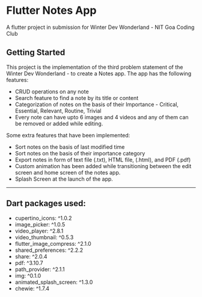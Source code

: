 # Flutter Notes App

A flutter project in submission for Winter Dev Wonderland - NIT Goa Coding Club

## Getting Started

This project is the implementation of the third problem statement of the Winter Dev Wonderland - to create a Notes app.
The app has the following features:
  - CRUD operations on any note
  - Search feature to find a note by its title or content
  - Categorization of notes on the basis of their Importance - Critical, Essential, Relevant, Routine, Trivial
  - Every note can have upto 6 images and 4 videos and any of them can be removed or added while editing.

Some extra features that have been implemented:
  - Sort notes on the basis of last modified time
  - Sort notes on the basis of their importance category
  - Export notes in form of text file (.txt), HTML file, (.html), and PDF (.pdf)
  - Custom animation has been added while transitioning between the edit screen and home screen of the notes app.
  - Splash Screen at the launch of the app.

***

## Dart packages used:
  -   cupertino_icons: ^1.0.2
  -   image_picker: ^1.0.5
  -   video_player: ^2.8.1
  -   video_thumbnail: ^0.5.3
  -   flutter_image_compress: ^2.1.0
  -   shared_preferences: ^2.2.2
  -   share: ^2.0.4
  -   pdf: ^3.10.7
  -   path_provider: ^2.1.1
  -   img: ^0.1.0
  -   animated_splash_screen: ^1.3.0
  -   chewie: ^1.7.4

